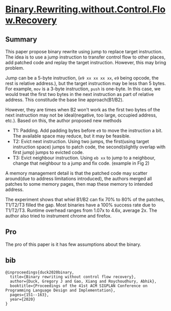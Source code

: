 # [Binary.Rewriting.without.Control.Flow.Recovery](https://dl.acm.org/doi/pdf/10.1145/3385412.3385972)

## Summary

This paper propose binary rewrite using jump to replace target instruction.
The idea is to use a jump instruction to transfer control flow to other places, add patched code and replay the target instruction.
However, this may bring problem.

Jump can be a 5-byte instruction, (`e9 xx xx xx xx`, `e9` being opcode, the rest is relative address.), but the target instruction may be less than 5 bytes.
For example, `mov` is a 3-byte instruction, `push` is one-byte.
In this case, we would treat the first two bytes in the next instruction as part of relative address.
This constitude the base line approach(B1/B2).

However, they are times when B2 won't work as the first two bytes of the next instruction may not be ideal(negative, too large, occupied address, etc.).
Based on this, the author proposed new methods

- T1: Padding. Add padding bytes before `e9` to move the instruction a bit. The available space may reduce, but it may be feasible.
- T2: Evict next instruction. Using two jumps, the first(using target instruction space) jumps to patch code, the second(slightly overlap with first jump) jumps to evicted code.
- T3: Evict neighbour instruction. Using `eb xx` to jump to a neighbour, change that neighbour to a jump and fix code. (example in Fig 2)

A memory management detail is that the patched code may scatter around(due to address limitations introduced), the authors merged all patches to some memory pages, then map these memory to intended address.

The experiment shows that whiel B1/B2 can fix 70% to 80% of the patches, T1/T2/T3 filled the gap. 
Most binaries have a 100% success rate due to T1/T2/T3. 
Runtime overhead ranges from 1.07x to 4.6x, average 2x.
The author also tried to instrument chrome and firefox.

## Pro

The pro of this paper is it has few assumptions about the binary.


## bib

```
@inproceedings{duck2020binary,
  title={Binary rewriting without control flow recovery},
  author={Duck, Gregory J and Gao, Xiang and Roychoudhury, Abhik},
  booktitle={Proceedings of the 41st ACM SIGPLAN Conference on Programming Language Design and Implementation},
  pages={151--163},
  year={2020}
}
```